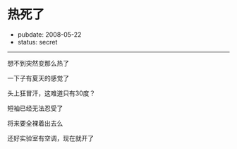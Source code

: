 # 热死了

- pubdate: 2008-05-22
- status: secret

--------------------------


想不到突然变那么热了

一下子有夏天的感觉了

头上狂冒汗，这难道只有30度？

短袖已经无法忍受了

将来要全裸着出去么


还好实验室有空调，现在就开了
